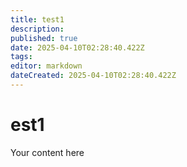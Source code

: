```yaml
---
title: test1
description: 
published: true
date: 2025-04-10T02:28:40.422Z
tags: 
editor: markdown
dateCreated: 2025-04-10T02:28:40.422Z
---
```


# est1
Your content here